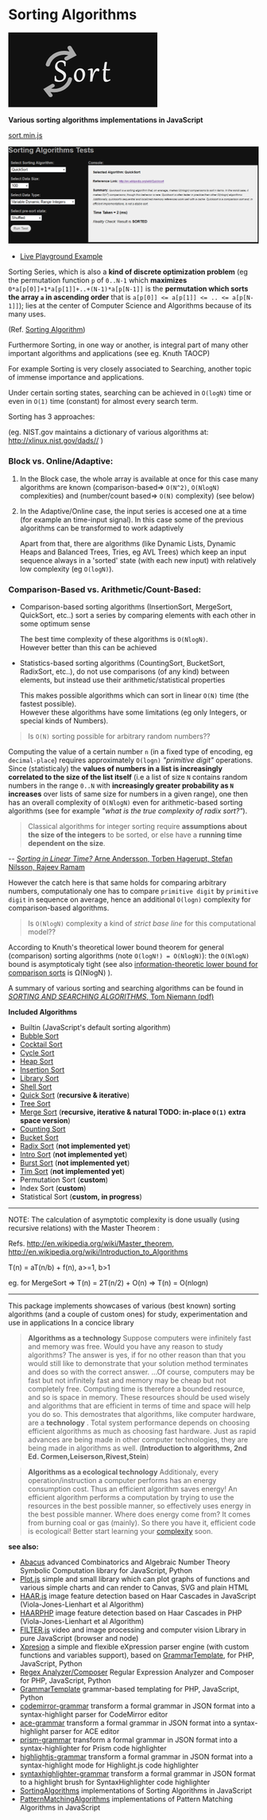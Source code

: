 Sorting Algorithms
===================

![sort.js](/sort.jpg)


__Various sorting algorithms implementations in JavaScript__


[sort.min.js](https://raw.githubusercontent.com/foo123/SortingAlgorithms/master/test/js/sort.min.js)


[![screenshot](/test/screenshot.png)](https://foo123.github.io/examples/sorting-algorithms/)


* [Live Playground Example](https://foo123.github.io/examples/sorting-algorithms/)


Sorting Series, which is also a **kind of discrete optimization problem** (eg the permutation function `p` of `0..N-1` which **maximizes** `0*a[p[0]]+1*a[p[1]]+..+(N-1)*a[p[N-1]]` is the **permutation which sorts the array `a` in ascending order** that is `a[p[0]] <= a[p[1]] <= .. <= a[p[N-1]]`); lies at the center of Computer Science and Algorithms because of its many uses.

(Ref. [Sorting Algorithm](https://en.wikipedia.org/wiki/Sorting_algorithm))

Furthermore Sorting, in one way or another, is integral part of many other important algorithms and applications (see eg. Knuth TAOCP)

For example Sorting is very closely associated to Searching, another topic of immense importance and applications.

Under certain sorting states, searching can be achieved in `O(logN)` time or even in `O(1)` time (constant) for almost every search term.

Sorting has 3 approaches:

(eg. NIST.gov maintains a dictionary of various algorithms at:  http://xlinux.nist.gov/dads// )


### Block vs. Online/Adaptive:

1. In the Block case, the whole array is available at once
for this case many algorithms are known (comparison-based=> `O(N^2)`, `O(NlogN)` complexities) and (number/count based=> `O(N)` complexity) (see below)

2. In the Adaptive/Online case, the input series is
accesed one at a time (for example an time-input signal). In this case some of the previous algorithms can be transformed to work adaptively

    Apart from that, there are algorithms (like Dynamic Lists, Dynamic Heaps and Balanced Trees, Tries, eg AVL Trees) which keep an input sequence always in a 'sorted' state (with each new input) with relatively low complexity (eg `O(logN)`).


### Comparison-Based vs. Arithmetic/Count-Based:

* Comparison-based sorting algorithms (InsertionSort, MergeSort, QuickSort, etc..) sort a series by comparing elements with each other in some optimum sense

    The best time complexity of these algorithms is `O(NlogN)`.  
    However better than this can be achieved   

* Statistics-based sorting algorithms (CountingSort, BucketSort, RadixSort, etc..), do not use comparisons (of any kind) between elements, but instead use their arithmetic/statistical properties

    This makes possible algorithms which can sort in linear `O(N)` time (the fastest possible).   
    However these algorithms have some limitations (eg only Integers, or special kinds of Numbers). 


> Is `O(N)` sorting possible for arbitrary random numbers??


Computing the value of a certain number `n` (in a fixed type of encoding, eg `decimal-place`) requires approximately `O(logn)` *"primitive digit"* operations. Since (statisticaly) the **values of numbers in a list is increasingly correlated to the size of the list itself** (i.e a list of size `N` contains random numbers in the range `0..N` with **increasingly greater probability as `N` increases** over lists of same size for numbers in a given range), one then has an overall complexity of `O(NlogN)` even for arithmetic-based sorting algorithms (see for example *"what is the true complexity of radix sort?"*).

> Classical algorithms for integer sorting require **assumptions about the size of the integers** to be sorted, or else have a **running time dependent on the size**.

-- [*Sorting in Linear Time?* Arne Andersson, Torben Hagerupt, Stefan Nilsson, Rajeev Ramam](https://www.cs.unc.edu/~plaisted/comp550/linear%20time%20sorting.pdf)

However the catch here is that same holds for comparing arbitrary numbers, computationaly one has to compare `primitive digit` by `primitive digit` in sequence on average, hence an additional `O(logn)` complexity for comparison-based algorithms.


> Is `O(NlogN)` complexity a kind of *strict base line* for this computational model??

According to Knuth's theoretical lower bound theorem for general (comparison) sorting algorithms (note `O(logN!) = O(NlogN)`): the `O(NlogN)` bound is asymptoticaly tight (see also [information-theoretic lower bound for comparison sorts](https://www.inf.fh-flensburg.de/lang/algorithmen/sortieren/lowerbounden.htm) is &Omega;(NlogN) ).


A summary of various sorting and searching algorithms can be found in [*SORTING AND SEARCHING ALGORITHMS*, Tom Niemann (pdf)](https://www.epaperpress.com/sortsearch/download/sortsearch.pdf)


**Included Algorithms**

* Builtin (JavaScript's default sorting algorithm)
* [Bubble Sort](http://en.wikipedia.org/wiki/Bubble_sort)
* [Cocktail Sort](http://en.wikipedia.org/wiki/Cocktail_shaker_sort)
* [Cycle Sort](http://en.wikipedia.org/wiki/Cycle_sort)
* [Heap Sort](http://en.wikipedia.org/wiki/Heap_sort)
* [Insertion Sort](http://en.wikipedia.org/wiki/Insertion_sort)
* [Library Sort](http://en.wikipedia.org/wiki/Library_sort)
* [Shell Sort](http://en.wikipedia.org/wiki/Shellsort)
* [Quick Sort](http://en.wikipedia.org/wiki/Quicksort) (**recursive &amp; iterative**)
* [Tree Sort](http://en.wikipedia.org/wiki/Tree_sort)
* [Merge Sort](http://en.wikipedia.org/wiki/Merge_sort) (**recursive, iterative &amp; natural TODO: in-place `O(1)` extra space version**)
* [Counting Sort](http://en.wikipedia.org/wiki/Counting_sort)
* [Bucket Sort](http://en.wikipedia.org/wiki/Bucket_sort)
* [Radix Sort](http://en.wikipedia.org/wiki/Radix_sort) (**not implemented yet**)
* [Intro Sort](https://en.wikipedia.org/wiki/Introsort) (**not implemented yet**)
* [Burst Sort](http://en.wikipedia.org/wiki/Burstsort) (**not implemented yet**)
* [Tim Sort](http://en.wikipedia.org/wiki/Timsort) (**not implemented yet**)
* Permutation Sort (**custom**)
* Index Sort (**custom**)
* Statistical Sort (**custom, in progress**)


------------------------------------------------------

NOTE: The calculation of asymptotic complexity is done usually (using recursive relations)
with the Master Theorem :

Refs.
        http://en.wikipedia.org/wiki/Master_theorem,
        http://en.wikipedia.org/wiki/Introduction_to_Algorithms


T(n) = aT(n/b) + f(n),  a>=1, b>1

eg. for MergeSort => T(n) = 2T(n/2) + O(n) =>  T(n) = O(nlogn)


---------------------------------------------------------

This package implements showcases of various (best known) sorting algorithms
(and a couple of custom ones)
for study, experimentation and use in applications
In a concice library


> __Algorithms as a technology__   Suppose computers were infinitely fast and memory was free. Would you have any reason to study algorithms? The answer is yes, if for no other reason than that you would  still like to demonstrate that your solution method terminates and does so with the correct answer.  ...Of course, computers may be fast but not infinitely fast and memory may be cheap but not completely free. Computing time is therefore a  bounded resource, and so is space in memory. These resources should be used wisely and algorithms that are efficient in terms of time and space will help you do so.  This demostrates that algorithms, like computer hardware, are a __technology__ . Total system performance depends on choosing efficient algorithms as much as choosing fast hardware. Just as rapid advances are being made in other computer technologies, they are being made in algorithms as well. (__Introduction to algorithms, 2nd Ed. Cormen,Leiserson,Rivest,Stein__)



> __Algorithms as a ecological technology__     Additionaly, every operation/instruction a computer performs has an energy consumption cost. Thus an efficient algorithm saves energy!  An efficient algorithm performs a computation by trying to use the resources in the best possible manner, so effectively uses energy in the best possible manner.  Where does energy come from? It comes from burning coal or gas (mainly).  So there you have it, efficient code is ecological!  Better start learning your [complexity]( http://en.wikipedia.org/wiki/Computational_complexity_theory) soon.


**see also:**

* [Abacus](https://github.com/foo123/Abacus) advanced Combinatorics and Algebraic Number Theory Symbolic Computation library for JavaScript, Python
* [Plot.js](https://github.com/foo123/Plot.js) simple and small library which can plot graphs of functions and various simple charts and can render to Canvas, SVG and plain HTML
* [HAAR.js](https://github.com/foo123/HAAR.js) image feature detection based on Haar Cascades in JavaScript (Viola-Jones-Lienhart et al Algorithm)
* [HAARPHP](https://github.com/foo123/HAARPHP) image feature detection based on Haar Cascades in PHP (Viola-Jones-Lienhart et al Algorithm)
* [FILTER.js](https://github.com/foo123/FILTER.js) video and image processing and computer vision Library in pure JavaScript (browser and node)
* [Xpresion](https://github.com/foo123/Xpresion) a simple and flexible eXpression parser engine (with custom functions and variables support), based on [GrammarTemplate](https://github.com/foo123/GrammarTemplate), for PHP, JavaScript, Python
* [Regex Analyzer/Composer](https://github.com/foo123/RegexAnalyzer) Regular Expression Analyzer and Composer for PHP, JavaScript, Python
* [GrammarTemplate](https://github.com/foo123/GrammarTemplate) grammar-based templating for PHP, JavaScript, Python
* [codemirror-grammar](https://github.com/foo123/codemirror-grammar) transform a formal grammar in JSON format into a syntax-highlight parser for CodeMirror editor
* [ace-grammar](https://github.com/foo123/ace-grammar) transform a formal grammar in JSON format into a syntax-highlight parser for ACE editor
* [prism-grammar](https://github.com/foo123/prism-grammar) transform a formal grammar in JSON format into a syntax-highlighter for Prism code highlighter
* [highlightjs-grammar](https://github.com/foo123/highlightjs-grammar) transform a formal grammar in JSON format into a syntax-highlight mode for Highlight.js code highlighter
* [syntaxhighlighter-grammar](https://github.com/foo123/syntaxhighlighter-grammar) transform a formal grammar in JSON format to a highlight brush for SyntaxHighlighter code highlighter
* [SortingAlgorithms](https://github.com/foo123/SortingAlgorithms) implementations of Sorting Algorithms in JavaScript
* [PatternMatchingAlgorithms](https://github.com/foo123/PatternMatchingAlgorithms) implementations of Pattern Matching Algorithms in JavaScript

